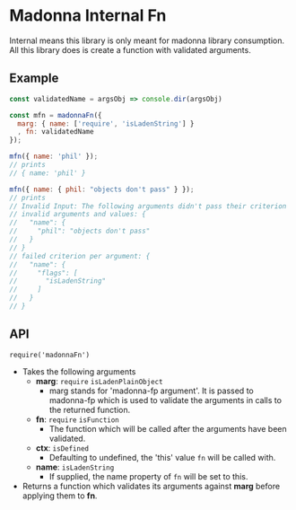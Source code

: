 # Madonna Internal Fn
Internal means this library is only meant for madonna library consumption. All
this library does is create a function with validated arguments.

## Example
```js
const validatedName = argsObj => console.dir(argsObj)

const mfn = madonnaFn({
  marg: { name: ['require', 'isLadenString'] }
  , fn: validatedName
});

mfn({ name: 'phil' });
// prints
// { name: 'phil' }

mfn({ name: { phil: "objects don't pass" } });
// prints
// Invalid Input: The following arguments didn't pass their criterion
// invalid arguments and values: {
//   "name": {
//     "phil": "objects don't pass"
//   }
// }
// failed criterion per argument: {
//   "name": {
//     "flags": [
//       "isLadenString"
//     ]
//   }
// }
```

## API
`require('madonnaFn')`
 - Takes the following arguments
   - **marg**: `require` `isLadenPlainObject`
     - marg stands for 'madonna-fp argument'.  It is passed to madonna-fp which
       is used to validate the arguments in calls to the returned function.
   - **fn**: `require` `isFunction`
     - The function which will be called after the arguments have been validated.
   - **ctx**: `isDefined`
     - Defaulting to undefined, the 'this' value `fn` will be called with.
   - **name**: `isLadenString`
     - If supplied, the name property of `fn` will be set to this.
 - Returns a function which validates its arguments against **marg** before
   applying them to **fn**.
